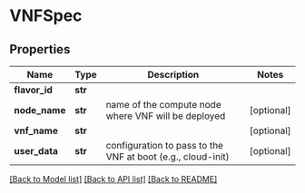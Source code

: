 # VNFSpec

## Properties
Name | Type | Description | Notes
------------ | ------------- | ------------- | -------------
**flavor_id** | **str** |  | 
**node_name** | **str** | name of the compute node where VNF will be deployed | [optional] 
**vnf_name** | **str** |  | [optional] 
**user_data** | **str** | configuration to pass to the VNF at boot (e.g., cloud-init) | [optional] 

[[Back to Model list]](../README.md#documentation-for-models) [[Back to API list]](../README.md#documentation-for-api-endpoints) [[Back to README]](../README.md)


